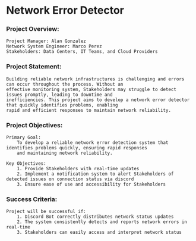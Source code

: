 # Network Error Detector

### Project Overview:
    Project Manager: Alan Gonzalez
    Network System Engineer: Marco Perez
    Stakeholders: Data Centers, IT Teams, and Cloud Providers

### Project Statement:
    Building reliable network infrastructures is challenging and errors can occur throughout the process. Without an 
    effective monitoring system, Stakeholders may struggle to detect issues promptly, leading to downtime and 
    inefficiencies. This project aims to develop a network error detector that quickly identifies problems, enabling 
    rapid and efficient responses to maintain network reliability.

### Project Objectives:
    Primary Goal:
        To develop a reliable network error detection system that identifies problems quickly, ensuring rapid responses 
        and maintaining network reliability.
    
    Key Objectives:
        1. Provide Stakeholders with real-time updates
        2. Implement a notification system to alert Stakeholders of detected issues on connection status via discord
        3. Ensure ease of use and accessibility for Stakeholders

### Success Criteria:
    Project will be successful if:
        1. Discord Bot correctly distributes network status updates
        2. The system consistently detects and reports network errors in real-time
        3. Stakeholders can easily access and interpret network status
